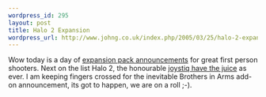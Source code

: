 ```yaml
--- 
wordpress_id: 295
layout: post
title: Halo 2 Expansion
wordpress_url: http://www.johng.co.uk/index.php/2005/03/25/halo-2-expansion/
---
```

Wow today is a day of <a href="http://www.johng.co.uk/index.php/2005/03/25/new-half-life-expansion-on-g4techtv-this-week/">expansion pack announcements</a> for great first person shooters. Next on the list Halo 2, the honourable <a href="http://www.joystiq.com/entry/1234000797037692/">joystiq have the juice</a> as ever. I am keeping fingers crossed for the inevitable Brothers in Arms add-on announcement, its got to happen, we are on a roll ;-).
